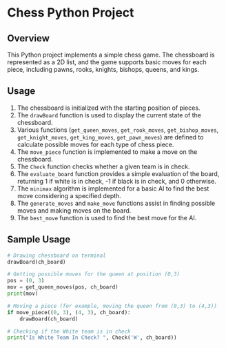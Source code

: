 # Chess Python Project

## Overview
This Python project implements a simple chess game. The chessboard is represented as a 2D list, and the game supports basic moves for each piece, including pawns, rooks, knights, bishops, queens, and kings.

## Usage
1. The chessboard is initialized with the starting position of pieces.
2. The `drawBoard` function is used to display the current state of the chessboard.
3. Various functions (`get_queen_moves`, `get_rook_moves`, `get_bishop_moves`, `get_knight_moves`, `get_king_moves`, `get_pawn_moves`) are defined to calculate possible moves for each type of chess piece.
4. The `move_piece` function is implemented to make a move on the chessboard.
5. The `Check` function checks whether a given team is in check.
6. The `evaluate_board` function provides a simple evaluation of the board, returning 1 if white is in check, -1 if black is in check, and 0 otherwise.
7. The `minimax` algorithm is implemented for a basic AI to find the best move considering a specified depth.
8. The `generate_moves` and `make_move` functions assist in finding possible moves and making moves on the board.
9. The `best_move` function is used to find the best move for the AI.

## Sample Usage
```python
# Drawing chessboard on terminal
drawBoard(ch_board)

# Getting possible moves for the queen at position (0,3)
pos = (0, 3)
mov = get_queen_moves(pos, ch_board)
print(mov)

# Moving a piece (for example, moving the queen from (0,3) to (4,3))
if move_piece((0, 3), (4, 3), ch_board):
    drawBoard(ch_board)

# Checking if the White team is in check
print("Is White Team In Check? ", Check('W', ch_board))
```

